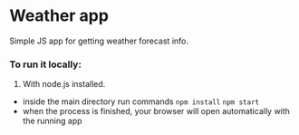 # Weather app

Simple JS app for getting weather forecast info.

### To run it locally:
1) With node.js installed.
- inside the main directory run commands `npm install` `npm start`
- when the process is finished, your browser will open automatically with the running app